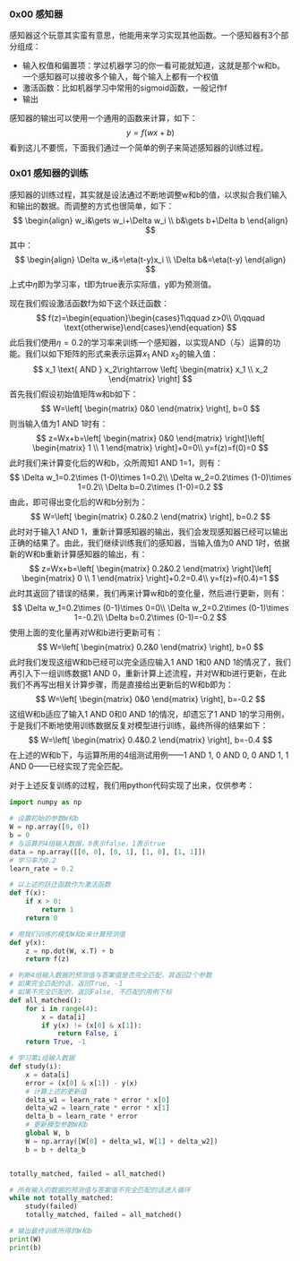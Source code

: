 ### 0x00 感知器

感知器这个玩意其实蛮有意思，他能用来学习实现其他函数。一个感知器有3个部分组成：

* 输入权值和偏置项：学过机器学习的你一看可能就知道，这就是那个w和b。一个感知器可以接收多个输入，每个输入上都有一个权值
* 激活函数：比如机器学习中常用的sigmoid函数，一般记作f
* 输出

感知器的输出可以使用一个通用的函数来计算，如下：
$$
y=f(wx+b)
$$
看到这儿不要慌，下面我们通过一个简单的例子来简述感知器的训练过程。

### 0x01 感知器的训练

感知器的训练过程，其实就是设法通过不断地调整w和b的值，以求拟合我们输入和输出的数据。而调整的方式也很简单，如下：
$$
\begin{align}
w_i&\gets w_i+\Delta w_i \\ 
b&\gets b+\Delta b
\end{align}
$$
其中：
$$
\begin{align}
\Delta w_i&=\eta(t-y)x_i \\ 
\Delta b&=\eta(t-y)
\end{align}
$$
上式中$\eta$即为学习率，t即为true表示实际值，y即为预测值。

现在我们假设激活函数f为如下这个跃迁函数：
$$
f(z)=\begin{equation}\begin{cases}1\qquad z>0\\ 0\qquad \text{otherwise}\end{cases}\end{equation}
$$
此后我们使用$\eta=0.2$的学习率来训练一个感知器，以实现AND（与）运算的功能。我们以如下矩阵的形式来表示运算$x_1 \text{ AND } x_2$的输入值：
$$
x_1 \text{ AND } x_2\rightarrow 
\left[
 \begin{matrix}
   x_1  \\ 
   x_2 
  \end{matrix}
\right]
$$
首先我们假设初始值矩阵w和b如下：
$$
W=\left[
 \begin{matrix}
   0&0 
  \end{matrix}
\right], 
b=0
$$
则当输入值为1 AND 1时有：
$$
z=Wx+b=\left[
 \begin{matrix}
   0&0 
  \end{matrix}
\right]\left[
 \begin{matrix}
   1  \\ 
   1 
  \end{matrix}
\right]+0=0\\ 
y=f(z)=f(0)=0
$$
此时我们来计算变化后的W和b，众所周知1 AND 1=1，则有：
$$
\Delta w_1=0.2\times (1-0)\times 1=0.2\\
\Delta w_2=0.2\times (1-0)\times 1=0.2\\
\Delta b=0.2\times (1-0)=0.2
$$
由此，即可得出变化后的W和b分别为：
$$
W=\left[
 \begin{matrix}
   0.2&0.2 
  \end{matrix}
\right], 
b=0.2
$$
此时对于输入1 AND 1，重新计算感知器的输出，我们会发现感知器已经可以输出正确的结果了。由此，我们继续训练我们的感知器，当输入值为0 AND 1时，依据新的W和b重新计算感知器的输出，有：
$$
z=Wx+b=\left[
 \begin{matrix}
   0.2&0.2 
  \end{matrix}
\right]\left[
 \begin{matrix}
   0  \\ 
   1 
  \end{matrix}
\right]+0.2=0.4\\ 
y=f(z)=f(0.4)=1
$$
此时其返回了错误的结果，我们再来计算w和b的变化量，然后进行更新，则有：
$$
\Delta w_1=0.2\times (0-1)\times 0=0\\ 
\Delta w_2=0.2\times (0-1)\times 1=-0.2\\ 
\Delta b=0.2\times (0-1)=-0.2
$$
使用上面的变化量再对W和b进行更新可有：
$$
W=\left[
 \begin{matrix}
   0.2&0 
  \end{matrix}
\right], 
b=0
$$
此时我们发现这组W和b已经可以完全适应输入1 AND 1和0 AND 1的情况了，我们再引入下一组训练数据1 AND 0，重新计算上述流程，并对W和b进行更新，在此我们不再写出相关计算步骤，而是直接给出更新后的W和b即为：
$$
W=\left[
 \begin{matrix}
   0&0 
  \end{matrix}
\right], 
b=-0.2
$$
这组W和b适应了输入1 AND 0和0 AND 1的情况，却遗忘了1 AND 1的学习用例，于是我们不断地使用训练数据反复对模型进行训练，最终所得的结果如下：
$$
W=\left[
 \begin{matrix}
   0.4&0.2 
  \end{matrix}
\right], 
b=-0.4
$$
在上述的W和b下，与运算所用的4组测试用例——1 AND 1, 0 AND 0, 0 AND 1, 1 AND 0——已经实现了完全匹配。

对于上述反复训练的过程，我们用python代码实现了出来，仅供参考：

```python
import numpy as np

# 设置初始的参数W和b
W = np.array([0, 0])
b = 0
# 与运算的4组输入数据，0表示false，1表示true
data = np.array([[0, 0], [0, 1], [1, 0], [1, 1]])
# 学习率为0.2
learn_rate = 0.2

# 以上述的跃迁函数作为激活函数
def f(x):
    if x > 0:
        return 1
    return 0

# 用我们训练的模型W和b来计算预测值
def y(x):
    z = np.dot(W, x.T) + b
    return f(z)

# 判断4组输入数据的预测值与答案值是否完全匹配，其返回2个参数
# 如果完全匹配的话，返回True, -1
# 如果不完全匹配的，返回False, 不匹配的用例下标
def all_matched():
    for i in range(4):
        x = data[i]
        if y(x) != (x[0] & x[1]):
            return False, i
    return True, -1

# 学习第i组输入数据
def study(i):
    x = data[i]
    error = (x[0] & x[1]) - y(x)
    # 计算上述的更新值
    delta_w1 = learn_rate * error * x[0]
    delta_w2 = learn_rate * error * x[1]
    delta_b = learn_rate * error
    # 更新模型参数W和b
    global W, b
    W = np.array([W[0] + delta_w1, W[1] + delta_w2])
    b = b + delta_b


totally_matched, failed = all_matched()

# 所有输入的数据的预测值与答案值不完全匹配的话进入循环
while not totally_matched:
    study(failed)
    totally_matched, failed = all_matched()

# 输出最终训练所得的W和b
print(W)
print(b)
```

